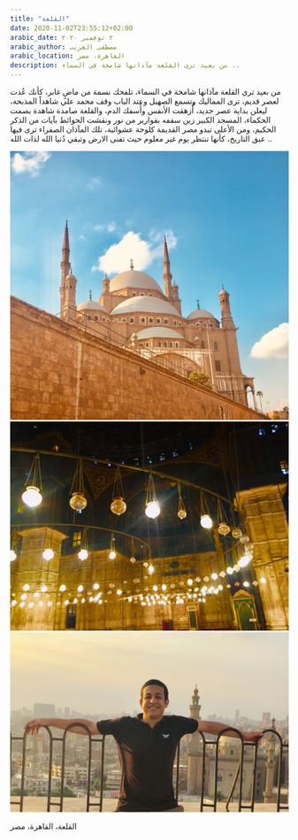 ```yaml
---
title: "القلعة"
date: 2020-11-02T23:55:12+02:00
arabic_date: ٢ نوفمبر ٢٠٢٠
arabic_author: مصطفى الغريب
arabic_location: القاهرة، مصر
description: من بعيد ترى القلعة مآذانها شامخة في السماء ..
---
```


من بعيد تري القلعة مآذانها شامخة في السماء، تلفحك نسمة من ماضٍ غابر، كأنك عُدت لعصر قديم، ترى المماليك وتسمع الصهيل وعند الباب وقف محمد علي شاهداً المذبحة، ليعلن بداية عصر جديد، أُزهقت الأنفس وأُسفك الدم، والقلعة صامدة شاهدة بصمت الحكماء،
المسجد الكبير زين سقفه بقوارير من نور ونقشت الحوائط بآيات من الذكر الحكيم،
ومن الأعلى تبدو مصر القديمة كلوحة عشوائية، تلك المآذان الصفراء ترى فيها عبق التاريخ، كأنها تنتظر يوم غير معلوم حيث تفنى الارض وتبقي دُنيا الله لذات الله ..

![The castle](/images/the_castle/the_castle.jpg)
![The mosque roof](/images/the_castle/the_mosque_roof.jpeg)
![The old Egypt](/images/the_castle/the_old_egypt.jpeg)

القلعة، القاهرة، مصر
